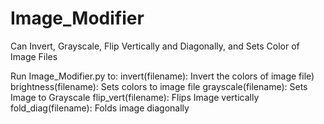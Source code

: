 # Image_Modifier
Can Invert, Grayscale, Flip Vertically and Diagonally, and Sets Color of Image Files

Run Image_Modifier.py to:
  invert(filename): Invert the colors of image file)
  brightness(filename): Sets colors to image file
  grayscale(filename): Sets Image to Grayscale
  flip_vert(filename): Flips Image vertically
  fold_diag(filename): Folds image diagonally
